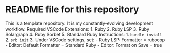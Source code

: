 # README file for this repository
This is a template repository. It is my constantly-evolving development workflow.
Required VSCode Extensions:
    1. Ruby
    2. Ruby LSP
    3. Ruby Solargraph
    4. Ruby Sorbet
    5. Standard Ruby
Instructions:
    1. `bundle install`
    2. `srb init`
    3. Under VSCode settings, set:
        - Ruby LSP: Formatter = rubocop
        - Editor: Default Formatter = Standard Ruby
        - Editor: Format on Save = true